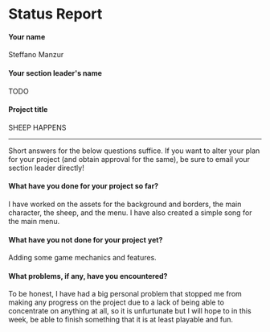 # Status Report

#### Your name

Steffano Manzur

#### Your section leader's name

TODO

#### Project title

SHEEP HAPPENS

***

Short answers for the below questions suffice. If you want to alter your plan for your project (and obtain approval for the same), be sure to email your section leader directly!

#### What have you done for your project so far?

I have worked on the assets for the background and borders, the main character, the sheep, and the menu. I have also created a simple song for the main menu.

#### What have you not done for your project yet?

Adding some game mechanics and features.


#### What problems, if any, have you encountered?

To be honest, I have had a big personal problem that stopped me from making any progress on the project due to a lack of being able to concentrate on anything at all, so it is unfurtunate but I will hope to in this week, be able to finish something that it is at least playable and fun.
